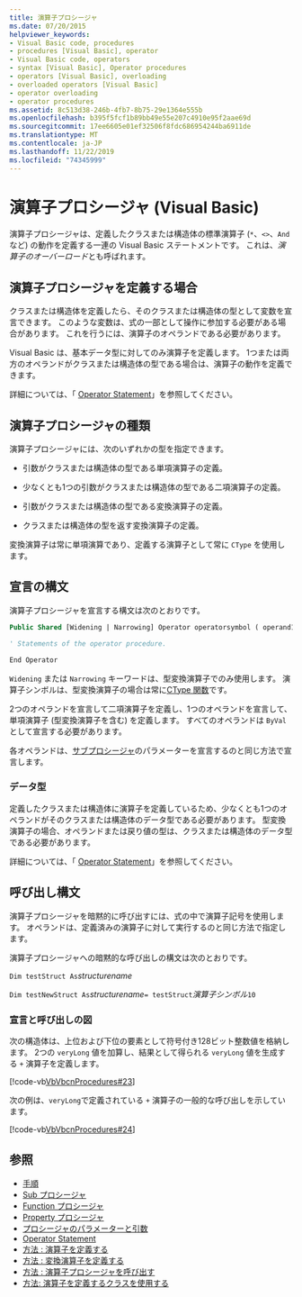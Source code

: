 ```yaml
---
title: 演算子プロシージャ
ms.date: 07/20/2015
helpviewer_keywords:
- Visual Basic code, procedures
- procedures [Visual Basic], operator
- Visual Basic code, operators
- syntax [Visual Basic], Operator procedures
- operators [Visual Basic], overloading
- overloaded operators [Visual Basic]
- operator overloading
- operator procedures
ms.assetid: 8c513d38-246b-4fb7-8b75-29e1364e555b
ms.openlocfilehash: b395f5fcf1b89bb49e55e207c4910e95f2aae69d
ms.sourcegitcommit: 17ee6605e01ef32506f8fdc686954244ba6911de
ms.translationtype: MT
ms.contentlocale: ja-JP
ms.lasthandoff: 11/22/2019
ms.locfileid: "74345999"
---
```

# <a name="operator-procedures-visual-basic"></a>演算子プロシージャ (Visual Basic)

演算子プロシージャは、定義したクラスまたは構造体の標準演算子 (`*`、`<>`、`And`など) の動作を定義する一連の Visual Basic ステートメントです。 これは、*演算子のオーバーロード*とも呼ばれます。

## <a name="when-to-define-operator-procedures"></a>演算子プロシージャを定義する場合

クラスまたは構造体を定義したら、そのクラスまたは構造体の型として変数を宣言できます。 このような変数は、式の一部として操作に参加する必要がある場合があります。 これを行うには、演算子のオペランドである必要があります。

Visual Basic は、基本データ型に対してのみ演算子を定義します。 1つまたは両方のオペランドがクラスまたは構造体の型である場合は、演算子の動作を定義できます。

詳細については、「 [Operator Statement](../../../../visual-basic/language-reference/statements/operator-statement.md)」を参照してください。

## <a name="types-of-operator-procedure"></a>演算子プロシージャの種類

演算子プロシージャには、次のいずれかの型を指定できます。

- 引数がクラスまたは構造体の型である単項演算子の定義。

- 少なくとも1つの引数がクラスまたは構造体の型である二項演算子の定義。

- 引数がクラスまたは構造体の型である変換演算子の定義。

- クラスまたは構造体の型を返す変換演算子の定義。

 変換演算子は常に単項演算であり、定義する演算子として常に `CType` を使用します。

## <a name="declaration-syntax"></a>宣言の構文

演算子プロシージャを宣言する構文は次のとおりです。

```vb
Public Shared [Widening | Narrowing] Operator operatorsymbol ( operand1 [,  operand2 ]) As datatype

' Statements of the operator procedure.

End Operator
```

`Widening` または `Narrowing` キーワードは、型変換演算子でのみ使用します。 演算子シンボルは、型変換演算子の場合は常に[CType 関数](../../../../visual-basic/language-reference/functions/ctype-function.md)です。

2つのオペランドを宣言して二項演算子を定義し、1つのオペランドを宣言して、単項演算子 (型変換演算子を含む) を定義します。 すべてのオペランドは `ByVal`として宣言する必要があります。

各オペランドは、[サブプロシージャ](./sub-procedures.md)のパラメーターを宣言するのと同じ方法で宣言します。

### <a name="data-type"></a>データ型

定義したクラスまたは構造体に演算子を定義しているため、少なくとも1つのオペランドがそのクラスまたは構造体のデータ型である必要があります。 型変換演算子の場合、オペランドまたは戻り値の型は、クラスまたは構造体のデータ型である必要があります。

詳細については、「 [Operator Statement](../../../../visual-basic/language-reference/statements/operator-statement.md)」を参照してください。

## <a name="calling-syntax"></a>呼び出し構文

演算子プロシージャを暗黙的に呼び出すには、式の中で演算子記号を使用します。 オペランドは、定義済みの演算子に対して実行するのと同じ方法で指定します。

演算子プロシージャへの暗黙的な呼び出しの構文は次のとおりです。

`Dim testStruct As`*structurename*

`Dim testNewStruct As`*structurename*`= testStruct`*演算子シンボル*`10`

### <a name="illustration-of-declaration-and-call"></a>宣言と呼び出しの図

次の構造体は、上位および下位の要素として符号付き128ビット整数値を格納します。 2つの `veryLong` 値を加算し、結果として得られる `veryLong` 値を生成する `+` 演算子を定義します。

[!code-vb[VbVbcnProcedures#23](~/samples/snippets/visualbasic/VS_Snippets_VBCSharp/VbVbcnProcedures/VB/Class1.vb#23)]

次の例は、`veryLong`で定義されている `+` 演算子の一般的な呼び出しを示しています。

[!code-vb[VbVbcnProcedures#24](~/samples/snippets/visualbasic/VS_Snippets_VBCSharp/VbVbcnProcedures/VB/Class1.vb#24)]

## <a name="see-also"></a>参照

- [手順](./index.md)
- [Sub プロシージャ](./sub-procedures.md)
- [Function プロシージャ](./function-procedures.md)
- [Property プロシージャ](./property-procedures.md)
- [プロシージャのパラメーターと引数](./procedure-parameters-and-arguments.md)
- [Operator Statement](../../../../visual-basic/language-reference/statements/operator-statement.md)
- [方法 : 演算子を定義する](./how-to-define-an-operator.md)
- [方法 : 変換演算子を定義する](./how-to-define-a-conversion-operator.md)
- [方法 : 演算子プロシージャを呼び出す](./how-to-call-an-operator-procedure.md)
- [方法: 演算子を定義するクラスを使用する](./how-to-use-a-class-that-defines-operators.md)
